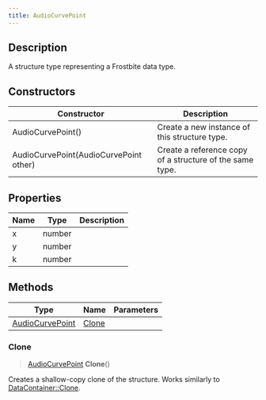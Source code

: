```yaml
---
title: AudioCurvePoint
---
```

## Description

A structure type representing a Frostbite data type.

## Constructors

| Constructor                            | Description                                              |
| -------------------------------------- | -------------------------------------------------------- |
| AudioCurvePoint()                      | Create a new instance of this structure type.            |
| AudioCurvePoint(AudioCurvePoint other) | Create a reference copy of a structure of the same type. |

## Properties

| Name | Type   | Description |
| ---- | ------ | ----------- |
| x    | number |             |
| y    | number |             |
| k    | number |             |

## Methods

| Type                               | Name            | Parameters |
| ---------------------------------- | --------------- | ---------- |
| [AudioCurvePoint](AudioCurvePoint) | [Clone](#clone) |            |

### Clone

> [AudioCurvePoint](AudioCurvePoint) **Clone**()

Creates a shallow-copy clone of the structure. Works similarly to [DataContainer::Clone](/vext/ref/shared/class/datacontainer#clone).
